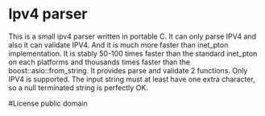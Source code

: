 Ipv4 parser
===================

This is a small ipv4 parser written in portable C. It can only parse IPV4 and also it can validate IPV4. And
it is much more faster than inet_pton implementation. It is stably 50-100 times faster than the standard inet_pton
on each platforms and thousands times faster than the boost::asio::from_string. It provides parse and validate 2 
functions. Only IPV4 is supported. The input string must at least have one extra character, so a null terminated 
string is perfectly OK.

#License
public domain


